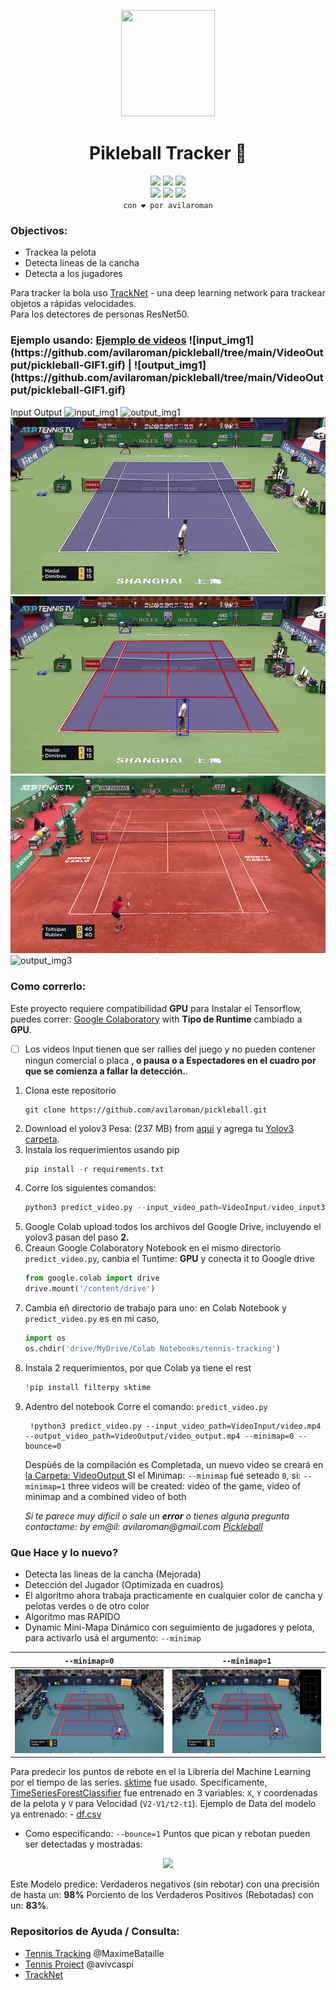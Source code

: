 <p align='center'>
  <a href="https://www.artlabs.tech"><img src='https://tucumanpickleballclub.com.ar/wp-content/uploads/2023/03/Mesa-de-trabajo-264.png' width="150" height="170"></a>
</p>

<h1 align='center'>Pikleball Tracker 🎾</h1>
<p align='center'>
  <img src="https://img.shields.io/github/forks/ArtLabss/tennis-tracking.svg">
  <img src="https://img.shields.io/github/stars/ArtLabss/tennis-tracking.svg">
  <img src="https://img.shields.io/github/watchers/ArtLabss/tennis-tracking.svg">
  
  <br>
  
  <img src="https://img.shields.io/github/last-commit/ArtLabss/tennis-tracking.svg">
  <img src="https://img.shields.io/badge/license-Unlicense-blue.svg">
  <img src="https://hits.sh/github.com/ArtLabss/tennis-tracking.svg"/>
  <br>
  <code>con ❤️ por avilaroman</code>
  
</p>

<!-- 
![Forks](https://img.shields.io/github/forks/ArtLabss/tennis-tracking.svg)
![Stars](https://img.shields.io/github/stars/ArtLabss/tennis-tracking.svg)
![Watchers](https://img.shields.io/github/watchers/ArtLabss/tennis-tracking.svg)
![Last Commit](https://img.shields.io/github/last-commit/ArtLabss/tennis-tracking.svg)  
-->

<h3>Objectivos:</h3>
<ul>
  <li>Trackea la pelota </li>
  <li>Detecta lineas de la cancha </li>
  <li>Detecta a los jugadores</li>
</ul>

<p>Para tracker la bola uso <a href='https://nol.cs.nctu.edu.tw:234/open-source/TrackNet'>TrackNet</a> - una deep learning network para trackear objetos a rápidas velocidades. <br >Para los detectores de personas ResNet50.
<h3>Ejemplo usando: <a href="https://github.com/avilaroman/pickleball/tree/main/VideoInput">Ejemplo de videos</a>
![input_img1](https://github.com/avilaroman/pickleball/tree/main/VideoOutput/pickleball-GIF1.gif)  |  ![output_img1](https://github.com/avilaroman/pickleball/tree/main/VideoOutput/pickleball-GIF1.gif)
</h3

  
Input            |  Output
:-------------------------:|:-------------------------:
![input_img1](https://github.com/ArtLabss/tennis-tracking/blob/00cfe10b18db1e6a68800921dfbda010f90a74bb/VideoOutput/ezgif.com-gif-maker(3).gif)  |  ![output_img1](https://github.com/ArtLabss/tennis-tracking/blob/0f684fdeef96a715984dc74b62b961f68ff95edc/VideoOutput/ezgif.com-gif-maker.gif)
![input_img2](https://github.com/ArtLabss/tennis-tracking/blob/579fb3344935bbf4c5d08e27c99ffc6b56bed896/VideoOutput/ezgif.com-gif-maker(1).gif)  |  ![output_img2](https://github.com/ArtLabss/tennis-tracking/blob/579fb3344935bbf4c5d08e27c99ffc6b56bed896/VideoOutput/ezgif.com-gif-maker(2).gif)
![input_img3](https://github.com/ArtLabss/tennis-tracking/blob/06179bdd29d4424f5e19e5600802f853aaa86f22/VideoOutput/monteCarlo_input.gif)  |  ![output_img3](https://github.com/ArtLabss/tennis-tracking/blob/06179bdd29d4424f5e19e5600802f853aaa86f22/VideoOutput/monteCarlo_output.gif)

<h3>Como correrlo:</h3>

<p>Este proyecto requiere compatibilidad <b>GPU</b> para Instalar el Tensorflow, puedes correr: <a href='https://www.google.com/url?sa=t&rct=j&q=&esrc=s&source=web&cd=&cad=rja&uact=8&ved=2ahUKEwissLL5-MvxAhXwlYsKHbkBDEUQFnoECAMQAw&url=https%3A%2F%2Fcolab.research.google.com%2Fnotebooks%2F&usg=AOvVaw0eDNVclINNdlOuD-YTYiiB'>Google Colaboratory</a> with <b>Tipo de Runtime</b> cambiado a <b>GPU</b>.</p>

- [ ] Los videos Input tienen que ser rallies del juego y no pueden contener ningun comercial o placa <strong>, o pausa o a Espectadores en el cuadro por que se comienza a fallar la detección.</strong>.
  
<ol>
  <li>
    Clona este repositorio
  </li>
  
  ```git
  git clone https://github.com/avilaroman/pickleball.git
  ```
  
   <li>
     Download el yolov3 Pesa: (237 MB) from <a href="https://pjreddie.com/media/files/yolov3.weights">aqui</a> y agrega tu <a href="/Yolov3">Yolov3 carpeta</a>.
  </li>
  
  <li>
    Instala los requerimientos usando pip
  </li>
  
  ```python
  pip install -r requirements.txt
  ```
  
   <li>
    Corre los siguientes comandos:
  </li>
  
  ```python
  python3 predict_video.py --input_video_path=VideoInput/video_input3.mp4 --output_video_path=VideoOutput/video_output.mp4 --minimap=0 --bounce=0
  ```
  
  <li>Google Colab upload todos los archivos del Google Drive, incluyendo el yolov3 pasan del paso <strong>2.</strong></li>
  
   <li>
    Creaun Google Colaboratory Notebook en el mismo directorio <code>predict_video.py</code>, canbia el Tuntime: <strong>GPU</strong> y conecta it to Google drive
  </li>
  
  ```python
  from google.colab import drive
  drive.mount('/content/drive')
  ```
  
  <li>
    Cambia eñ directorio de trabajo para uno: en Colab Notebook y <code>predict_video.py</code> es en mi caso,
  </li>
  
  ```python
  import os 
  os.chdir('drive/MyDrive/Colab Notebooks/tennis-tracking')
  ```
  
  <li>
    Instala 2 requerimientos, por que Colab ya tiene el rest
  </li>
  
  ```python
  !pip install filterpy sktime
  ```
  
  <li>
    Adentro del notebook Corre el comando: <code>predict_video.py</code>
  </li>
  
  ```
   !python3 predict_video.py --input_video_path=VideoInput/video.mp4 --output_video_path=VideoOutput/video_output.mp4 --minimap=0 --bounce=0
  ```
  
  <p>Despùés de la compilación es Completada, un nuevo video se creará en  <a href="/VideoOutput" target="_blank">la Carpeta: VideoOutput </a> SI el Minimap: <code>--minimap</code> fué seteado <code>0</code>, si: <code>--minimap=1</code> three videos will be created: video of the game, video of minimap and a combined video of both</p>
  <p><i>Si te parece muy dificil o sale un <b>error</b> o tienes alguna pregunta contactame: by em@il:  avilaroman@gmail.com <a href='https://avilaroman.github.com'>Pickleball</a> </i></p>
  
</ol>


<h3>Que Hace y lo nuevo?</h3>
<ul>
  <li>Detecta las lineas de la cancha (Mejorada)</li>
  <li>Detección del Jugador (Optimizada en cuadros)</li>
  <li>El algoritmo ahora trabaja practicamente en cualquier color de cancha y pelotas verdes o de otro color</li>
  <li>Algoritmo mas RAPIDO</li>
  <li>Dynamic Mini-Mapa Dinámico con seguimiento de jugadores y pelota, para activarlo usá el argumento: <code>--minimap</code></li>
  </ul>
  
`--minimap=0`            |  `--minimap=1`
:-------------------------:|:-------------------------:
![input_img1](https://github.com/ArtLabss/tennis-tracking/blob/4b5ff2849b71af67023c4160c4f91481a6821bb3/VideoOutput/input6.gif)  |  ![output_img1](https://github.com/ArtLabss/tennis-tracking/blob/3124a8609b30deb557c1563c45febb1fd86c8956/VideoOutput/input3.gif)

<p>
  Para predecir los puntos de rebote en el la Librería del Machine Learning por el tiempo de las series. <a href="https://www.sktime.org/en/stable/index.html">sktime</a> fue usado. Specificamente, <a href="https://github.com/ArtLabss/tennis-tracking/blob/90652b4547311423ea49c4195dde9da9a81f1893/clf.pkl">TimeSeriesForestClassifier</a> fue entrenado en 3 variables:  <code>X</code>, <code>Y</code> coordenadas de la pelota y <code>V</code> para Velocidad (<code>V2-V1/t2-t1</code>). Ejemplo de Data del modelo ya entrenado: - <a href="https://github.com/avilaroan/pickleball/blob/main/bigDF.csv" >df.csv</a>
<p>
<ul>
  <li>Como especificando: <code>--bounce=1</code> Puntos que pican y rebotan pueden ser detectadas y mostradas: </li>
</ul>
<p align="center">
  <kbd>
  <img width=500 src="https://github.com/ArtLabss/tennis-tracking/blob/a6f395716dc5a076bfb2fc49f97db96a2004efed/VideoOutput/9bounces.gif">
  </kbd>
</p>


<p>
  Este Modelo predice: Verdaderos negativos (sin rebotar) con una precisión de hasta un: <strong>98%</strong> Porciento de los Verdaderos Positivos (Rebotadas) con un: <strong>83%</strong>.
</p>


 
<h3>Repositorios de Ayuda / Consulta:</h3>
<ul>
  <li><a href="https://github.com/MaximeBataille/tennis_tracking">Tennis Tracking</a> @MaximeBataille</li>
  <li><a href="https://github.com/avivcaspi/TennisProject">Tennis Project</a> @avivcaspi</li>
  <li><a href="https://nol.cs.nctu.edu.tw:234/open-source/TrackNet/tree/master/Code_Python3">TrackNet</a></li>
</ul>


